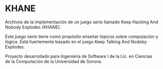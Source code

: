 # KHANE
Archivos de la implementación de un juego serio llamado Keep Hacking And Nobody Explodes (KHANE).

Este juego serio tiene como propósito enseñar tópicos sobre computación y lógica. Está fuertemente basado en el juego Keep Talking And Nodoby Explodes.

Proyecto desarrollado para Ingeniería de Software I de la Lic. en Ciencias de la Computación de la Universidad de Sonora.
